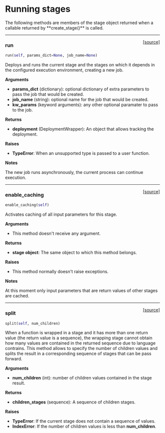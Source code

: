 <h1>Running stages</h1>
The following methods are members of the stage object returned when a callable returned by **create_stage()** is called.

----

<span style="float:right;">[[source]](https://github.com/DeepLearnI/foundations/blob/master/foundations/stage_connector_wrapper.py#L84)</span>

### run


```python
run(self, params_dict=None, job_name=None)
```



Deploys and runs the current stage and the stages on which it depends in the configured execution
environment, creating a new job.

__Arguments__

- __params_dict__ (dictionary): optional dictionary of extra parameters to pass the job that would be created.
- __job_name__ (string): optional name for the job that would be created.
- __kw_params__ (keyword arguments): any other optional paramater to pass to the job.

__Returns__

- __deployment__ (DeploymentWrapper): An object that allows tracking the deployment.

__Raises__

- __TypeError__: When an unsupported type is passed to a user function.

__Notes__

The new job runs asynchronously, the current process can continue execution.


----

<span style="float:right;">[[source]](https://github.com/DeepLearnI/foundations/blob/master/foundations/stage_connector_wrapper.py#L57)</span>

### enable_caching


```python
enable_caching(self)
```



Activates caching of all input parameters for this stage.

__Arguments__

- This method doesn't receive any argument.

__Returns__

- __stage object__: The same object to which this method belongs.

__Raises__

- This method normally doesn't raise exceptions.

__Notes__

At this moment only input parameters that are return values of other stages are cached.


----

<span style="float:right;">[[source]](https://github.com/DeepLearnI/foundations/blob/master/foundations/stage_connector_wrapper.py#L145)</span>

### split


```python
split(self, num_children)
```



When a function is wrapped in a stage and it has more than one return value (the return value
is a sequence), the wrapping stage cannot obtain how many values are contained in the returned
sequence due to language contrains. This method allows to specify the number of children values
and splits the result in a corresponding sequence of stages that can be pass forward.

__Arguments__

- __num_children__ (int): number of children values contained in the stage result.

__Returns__

- __children_stages__ (sequence): A sequence of children stages.

__Raises__

- __TypeError__: If the current stage does not contain a sequence of values.
- __IndexError__: If the number of children values is less than __num_children__.


